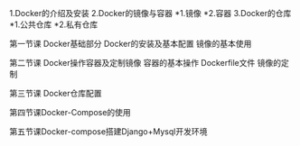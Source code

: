 1.Docker的介绍及安装 
2.Docker的镜像与容器
 *1.镜像
 *2.容器
3.Docker的仓库
 *1.公共仓库
 *2.私有仓库 


第一节课 Docker基础部分
Docker的安装及基本配置
镜像的基本使用

第二节课 Docker操作容器及定制镜像
容器的基本操作
Dockerfile文件
镜像的定制

第三节课 Docker仓库配置

第四节课Docker-Compose的使用

第五节课Docker-compose搭建Django+Mysql开发环境
